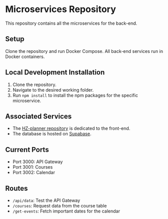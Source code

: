 # Microservices Repository

This repository contains all the microservices for the back-end.

## Setup

Clone the repository and run Docker Compose. All back-end services run in Docker containers.

## Local Development Installation

1. Clone the repository.
2. Navigate to the desired working folder.
3. Run `npm install` to install the npm packages for the specific microservice.

## Associated Services

- The [HZ-planner repository](https://github.com/example/hz-planner) is dedicated to the front-end.
- The database is hosted on [Supabase](https://supabase.io/).

## Current Ports

- Port 3000: API Gateway
- Port 3001: Courses
- Port 3002: Calendar

## Routes

- `/api/data`: Test the API Gateway
- `/courses`: Request data from the course table
- `/get-events`: Fetch important dates for the calendar